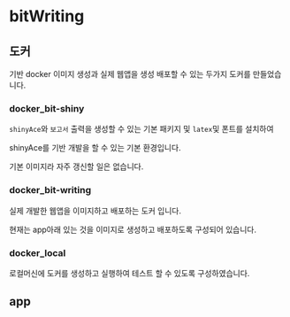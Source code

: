 # bitWriting

 ## 도커 

기반 docker 이미지 생성과 실제 웹앱을 생성 배포할 수 있는 두가지 도커를 만들었습니다. 

### docker_bit-shiny 

`shinyAce`와 `보고서` 출력을 생성할 수 있는 기본 패키지 및 `latex`및 폰트를 설치하여 

shinyAce를 기반 개발을 할 수 있는 기본 환경입니다. 

기본 이미지라 자주 갱신할 일은 없습니다.  

### docker_bit-writing 

실제 개발한 웹앱을 이미지하고 배포하는 도커 입니다. 

현재는 app아래 있는 것을 이미지로 생성하고 배포하도록 구성되어 있습니다. 



### docker_local

로컬머신에 도커를 생성하고 실행하여 테스트 할 수 있도록 구성하였습니다. 

## app

